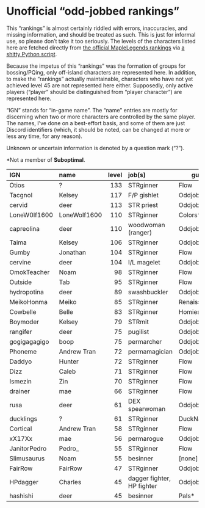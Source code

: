 # Unofficial “odd-jobbed rankings”

This “rankings” is almost certainly riddled with errors, inaccuracies, and
missing information, and should be treated as such. This is just for informal
use, so please don’t take it too seriously. The levels of the characters listed
here are fetched directly from [the official MapleLegends
rankings](https://maplelegends.com/ranking/all) via [a shitty Python
script](https://codeberg.org/oddjobs/odd-jobbed_rankings/src/branch/master/update.py).

Because the impetus of this “rankings” was the formation of groups for
bossing/PQing, only off-island characters are represented here. In addition, to
make the “rankings” actually maintainable, characters who have not yet achieved
level 45 are not represented here either. Supposedly, only active players
(“player” should be distinguished from “player character”) are represented
here.

“IGN” stands for “in-game name”. The “name” entries are mostly for discerning
when two or more characters are controlled by the same player. The names, I’ve
done on a best-effort basis, and some of them are just Discord identifiers
(which, it should be noted, can be changed at more or less any time, for any
reason).

Unknown or uncertain information is denoted by a question mark (“?”).

\*Not a member of <b>Suboptimal</b>.

| IGN        | name         | level | job(s)                 | guild         |
| :--------- | :----------- | ----: | :--------------------- | ------------- |
| Otios | ? | 133 | STRginner | Flow |
| Tacgnol | Kelsey | 117 | F/P gishlet | Oddjobs |
| cervid | deer | 113 | STR priest | Oddjobs |
| LoneW0lf1600 | LoneWolf1600 | 110 | STRginner | Colors\* |
| capreolina | deer | 110 | woodwoman (ranger) | Oddjobs |
| Taima | Kelsey | 106 | STRginner | Oddjobs |
| Gumby | Jonathan | 104 | STRginner | Flow |
| cervine | deer | 104 | I/L magelet | Oddjobs |
| OmokTeacher | Noam | 98 | STRginner | Flow |
| Outside | Tab | 95 | STRginner | Flow |
| hydropotina | deer | 89 | swashbuckler | Oddjobs |
| MeikoHonma | Meiko | 85 | STRginner | Renaissance\* |
| Cowbelle | Belle | 83 | STRginner | Homies\* |
| Boymoder | Kelsey | 79 | STRmit | Oddjobs |
| rangifer | deer | 75 | pugilist | Oddjobs |
| gogigagagigo | boop | 75 | permarcher | Oddjobs |
| Phoneme | Andrew Tran | 72 | permamagician | Oddjobs |
| Daddyo | Hunter | 72 | STRginner | Flow |
| Dizz | Caleb | 71 | STRginner | Flow |
| Ismezin | Zin | 70 | STRginner | Flow |
| drainer | mae | 66 | STRginner | Flow |
| rusa | deer | 61 | DEX spearwoman | Oddjobs |
| ducklings | ? | 61 | STRginner | DuckNation\* |
| Cortical | Andrew Tran | 58 | STRginner | Flow |
| xX17Xx | mae | 56 | permarogue | Oddjobs |
| JanitorPedro | Pedro\_ | 55 | STRginner | Flow |
| Slimusaurus | Noam | 55 | besinner | \[none\]\* |
| FairRow | FairRow | 47 | STRginner | Oddjobs |
| HPdagger | Charles | 45 | dagger fighter, HP fighter | Oddjobs |
| hashishi | deer | 45 | besinner | Pals\* |

